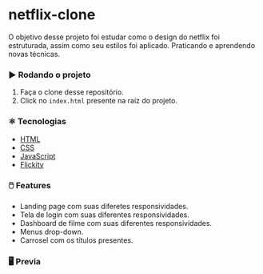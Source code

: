 # netflix-clone
O objetivo desse projeto foi estudar como o design do netflix foi estruturada, assim como seu estilos foi aplicado. Praticando e aprendendo novas técnicas.

### :arrow_forward: Rodando o projeto
1. Faça o clone desse repositório.
2. Click no `index.html` presente na raíz do projeto.


### :atom_symbol: Tecnologias 
* [HTML](https://developer.mozilla.org/pt-BR/docs/Web/HTML)
* [CSS](https://developer.mozilla.org/pt-BR/docs/Web/CSS)
* [JavaScript](https://developer.mozilla.org/pt-BR/docs/Web/JavaScript)
* [Flickity](https://flickity.metafizzy.com/)

### :computer_mouse: Features
* Landing page com suas diferetes responsividades.
* Tela de login com suas diferentes responsividades.
* Dashboard de filme com suas diferentes responsividades.
* Menus drop-down.
* Carrosel com os títulos presentes.

### :desktop_computer: Previa